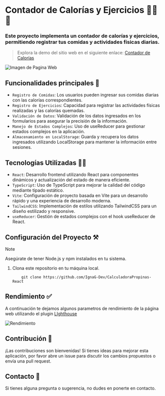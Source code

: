 # Contador de Calorías y Ejercicios 🏋️‍♂️🍎
### Este proyecto implementa un contador de calorías y ejercicios, permitiendo registrar tus comidas y actividades físicas diarias.
> Explora la demo del sitio web en el siguiente enlace: [Contador de Calorías](https://calories-tracker-ignacio.netlify.app/)

![Imagen de Pagina Web](https://github.com/IgnaG-Dev/CalculadoraPropinas-React/assets/163780789/d1a44e3b-566f-4ef1-9c41-5ceb528ce697 "Pagina Web Contador de Calorías")

## Funcionalidades principales 🥇
- `Registro de Comidas`: Los usuarios pueden ingresar sus comidas diarias con las calorías correspondientes.
- `Registro de Ejercicios`: Capacidad para registrar las actividades físicas realizadas y las calorías quemadas.
- `Validación de Datos`: Validación de los datos ingresados en los formularios para asegurar la precisión de la información.
- `Manejo de Estados Complejos`: Uso de useReducer para gestionar estados complejos en la aplicación.
- `Almacenamiento en LocalStorage`: Guarda y recupera los datos ingresados utilizando LocalStorage para mantener la información entre sesiones.
## Tecnologías Utilizadas 🧑‍💻
- `React`:  Desarrollo frontend utilizando React para componentes dinámicos y actualización del estado de manera eficiente.
- `TypeScript`:  Uso de TypeScript para mejorar la calidad del código mediante tipado estático.
- `Vite`:  Configuración de proyecto basada en Vite para un desarrollo rápido y una experiencia de desarrollo moderna.
- `TailwindCSS`: Implementación de estilos utilizando TailwindCSS para un diseño estilizado y responsive.
- `useReducer`: Gestión de estados complejos con el hook useReducer de React.

## Configuración del Proyecto ⚒️
>[!NOTE]
>Asegúrate de tener Node.js y npm instalados en tu sistema.

1. Clona este repositorio en tu máquina local.
   
   ``` 
       git clone https://github.com/IgnaG-Dev/CalculadoraPropinas-React
   ```


## Rendimiento ✅
A continuación te dejamos algunos parametros de rendimiento de la página web utilizando el plugin [LIghthouse](https://chromewebstore.google.com/detail/lighthouse/blipmdconlkpinefehnmjammfjpmpbjk?pli=1)

![Rendimiento](https://github.com/IgnaG-Dev/CalculadoraPropinas-React/assets/163780789/eb4e0f4f-79f8-44ec-b20f-c43b6e11f9a8 "Rendimiento de Contador de Calorías")

## Contribución 📨
¡Las contribuciones son bienvenidas! Si tienes ideas para mejorar esta aplicación, por favor abre un issue para discutir los cambios propuestos o envía una pull request.

## Contacto 👤
Si tienes alguna pregunta o sugerencia, no dudes en ponerte en contacto.
